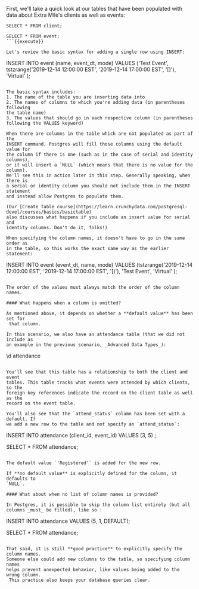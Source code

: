 First, we'll take a quick look at our tables that have been populated with data 
about Extra Mile's clients as well as events:

```
SELECT * FROM client;

SELECT * FROM event;
```{{execute}}

Let's review the basic syntax for adding a single row using INSERT:

```
INSERT INTO event (name, event_dt, mode)
VALUES ('Test Event', 
        tstzrange('2019-12-14 12:00:00 EST', '2019-12-14 17:00:00 EST', '[)'),
        'Virtual'
);
```{{execute}}

The basic syntax includes:
1. The name of the table you are inserting data into
2. The names of columns to which you're adding data (in parentheses following 
the table name)
3. The values that should go in each respective column (in parentheses 
following the VALUES keyword)

When there are columns in the table which are not populated as part of the 
INSERT command, Postgres will fill those columns using the default value for 
the column if there is one (such as in the case of serial and identity columns), 
or it will insert a `NULL` (which means that there is no value for the column). 
We'll see this in action later in this step. Generally speaking, when there is 
a serial or identity column you should not include them in the INSERT statement 
and instead allow Postgres to populate them. 

(Our [Create Table course](https://learn.crunchydata.com/postgresql-devel/courses/basics/basictable) 
also discusses what happens if you include an insert value for serial and 
identity columns. Don't do it, folks!)

When specifying the column names, it doesn't have to go in the same order as 
in the table, so this works the exact same way as the earlier statement:

```
INSERT INTO event (event_dt, name, mode)
VALUES (tstzrange('2019-12-14 12:00:00 EST', '2019-12-14 17:00:00 EST', '[)'),
        'Test Event',
        'Virtual'
);
```{{execute}}

The order of the values must always match the order of the column names.

#### What happens when a column is omitted?

As mentioned above, it depends on whether a **default value** has been set for
 that column.

In this scenario, we also have an attendance table (that we did not include as 
an example in the previous scenario, _Advanced Data Types_):

```
\d attendance
```{{execute}}

You'll see that this table has a relationship to both the client and event 
tables. This table tracks what events were attended by which clients, so the 
foreign key references indicate the record on the client table as well as the 
record on the event table.

You'll also see that the `attend_status` column has been set with a default. If 
we add a new row to the table and not specify an `attend_status`:

```
INSERT INTO attendance (client_id, event_id)
    VALUES (3, 5)
;

SELECT * FROM attendance;
```{{execute}}

The default value `'Registered'` is added for the new row.

If **no default value** is explicitly defined for the column, it defaults to 
`NULL`.

#### What about when no list of column names is provided?

In Postgres, it is possible to skip the column list entirely (but all 
columns _must_ be filled), like so :

```
INSERT INTO attendance VALUES (5, 1, DEFAULT);

SELECT * FROM attendance;
```{{execute}}

That said, it is still **good practice** to explicitly specify the column names. 
Someone else could add new columns to the table, so specifying column names 
helps prevent unexpected behavior, like values being added to the wrong column.
 This practice also keeps your database queries clear.
